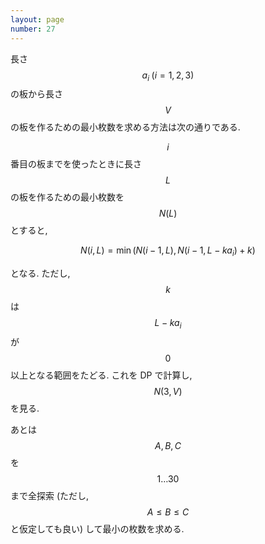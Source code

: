 ```yaml
---
layout: page
number: 27
---
```

長さ $$ a_i \; (i=1,2,3) $$ の板から長さ $$ V $$ の板を作るための最小枚数を求める方法は次の通りである.

$$ i $$ 番目の板までを使ったときに長さ $$ L $$ の板を作るための最小枚数を $$ N(L) $$ とすると,

$$
N(i, L) = \min(N(i - 1, L), N(i - 1, L - ka_i) + k)
$$

となる. ただし, $$ k $$ は $$ L-ka_i $$ が $$ 0 $$ 以上となる範囲をたどる. これを DP で計算し, $$ N(3, V) $$ を見る.

あとは $$ A,B,C $$ を $$ 1 \dots 30 $$ まで全探索 (ただし, $$ A \leq B \leq C $$ と仮定しても良い) して最小の枚数を求める.

